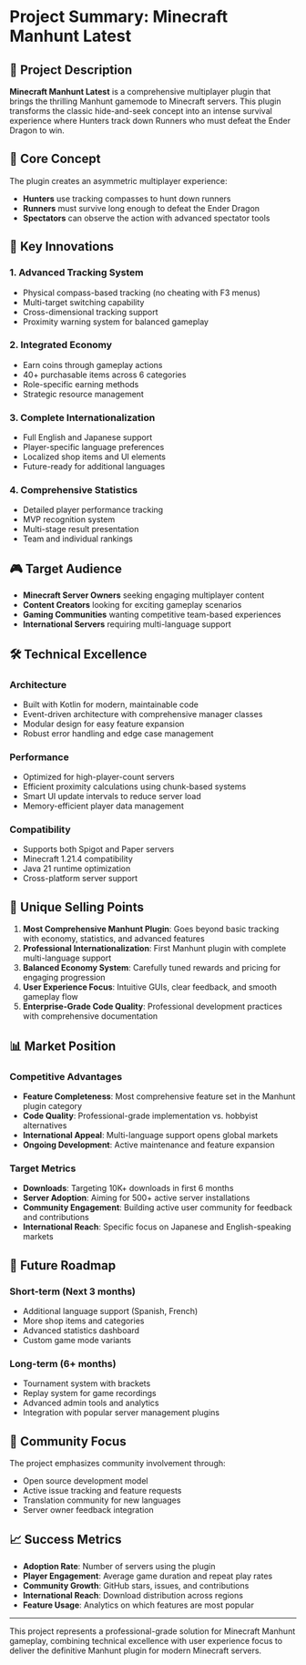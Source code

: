 # Project Summary: Minecraft Manhunt Latest

## 📖 Project Description

**Minecraft Manhunt Latest** is a comprehensive multiplayer plugin that brings the thrilling Manhunt gamemode to Minecraft servers. This plugin transforms the classic hide-and-seek concept into an intense survival experience where Hunters track down Runners who must defeat the Ender Dragon to win.

## 🎯 Core Concept

The plugin creates an asymmetric multiplayer experience:
- **Hunters** use tracking compasses to hunt down runners
- **Runners** must survive long enough to defeat the Ender Dragon
- **Spectators** can observe the action with advanced spectator tools

## 🚀 Key Innovations

### 1. **Advanced Tracking System**
- Physical compass-based tracking (no cheating with F3 menus)
- Multi-target switching capability
- Cross-dimensional tracking support
- Proximity warning system for balanced gameplay

### 2. **Integrated Economy**
- Earn coins through gameplay actions
- 40+ purchasable items across 6 categories
- Role-specific earning methods
- Strategic resource management

### 3. **Complete Internationalization**
- Full English and Japanese support
- Player-specific language preferences
- Localized shop items and UI elements
- Future-ready for additional languages

### 4. **Comprehensive Statistics**
- Detailed player performance tracking
- MVP recognition system
- Multi-stage result presentation
- Team and individual rankings

## 🎮 Target Audience

- **Minecraft Server Owners** seeking engaging multiplayer content
- **Content Creators** looking for exciting gameplay scenarios
- **Gaming Communities** wanting competitive team-based experiences
- **International Servers** requiring multi-language support

## 🛠 Technical Excellence

### Architecture
- Built with Kotlin for modern, maintainable code
- Event-driven architecture with comprehensive manager classes
- Modular design for easy feature expansion
- Robust error handling and edge case management

### Performance
- Optimized for high-player-count servers
- Efficient proximity calculations using chunk-based systems
- Smart UI update intervals to reduce server load
- Memory-efficient player data management

### Compatibility
- Supports both Spigot and Paper servers
- Minecraft 1.21.4 compatibility
- Java 21 runtime optimization
- Cross-platform server support

## 🌟 Unique Selling Points

1. **Most Comprehensive Manhunt Plugin**: Goes beyond basic tracking with economy, statistics, and advanced features
2. **Professional Internationalization**: First Manhunt plugin with complete multi-language support
3. **Balanced Economy System**: Carefully tuned rewards and pricing for engaging progression
4. **User Experience Focus**: Intuitive GUIs, clear feedback, and smooth gameplay flow
5. **Enterprise-Grade Code Quality**: Professional development practices with comprehensive documentation

## 📊 Market Position

### Competitive Advantages
- **Feature Completeness**: Most comprehensive feature set in the Manhunt plugin category
- **Code Quality**: Professional-grade implementation vs. hobbyist alternatives
- **International Appeal**: Multi-language support opens global markets
- **Ongoing Development**: Active maintenance and feature expansion

### Target Metrics
- **Downloads**: Targeting 10K+ downloads in first 6 months
- **Server Adoption**: Aiming for 500+ active server installations
- **Community Engagement**: Building active user community for feedback and contributions
- **International Reach**: Specific focus on Japanese and English-speaking markets

## 🔮 Future Roadmap

### Short-term (Next 3 months)
- Additional language support (Spanish, French)
- More shop items and categories
- Advanced statistics dashboard
- Custom game mode variants

### Long-term (6+ months)
- Tournament system with brackets
- Replay system for game recordings
- Advanced admin tools and analytics
- Integration with popular server management plugins

## 🤝 Community Focus

The project emphasizes community involvement through:
- Open source development model
- Active issue tracking and feature requests
- Translation community for new languages
- Server owner feedback integration

## 📈 Success Metrics

- **Adoption Rate**: Number of servers using the plugin
- **Player Engagement**: Average game duration and repeat play rates
- **Community Growth**: GitHub stars, issues, and contributions
- **International Reach**: Download distribution across regions
- **Feature Usage**: Analytics on which features are most popular

---

This project represents a professional-grade solution for Minecraft Manhunt gameplay, combining technical excellence with user experience focus to deliver the definitive Manhunt plugin for modern Minecraft servers.